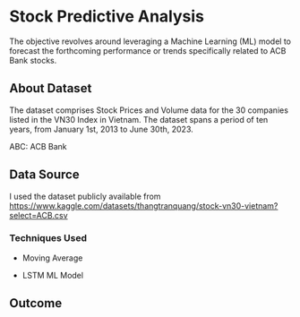 # Stock Predictive Analysis

The objective revolves around leveraging a Machine Learning (ML) model to forecast the forthcoming performance or trends specifically related to ACB Bank stocks.

## About Dataset

The dataset comprises Stock Prices and Volume data for the 30 companies listed in the VN30 Index in Vietnam.
The dataset spans a period of ten years, from January 1st, 2013 to June 30th, 2023.

ABC: ACB Bank

## Data Source

I used the dataset publicly available from https://www.kaggle.com/datasets/thangtranquang/stock-vn30-vietnam?select=ACB.csv

### Techniques Used
* Moving Average


* LSTM ML Model


## Outcome

